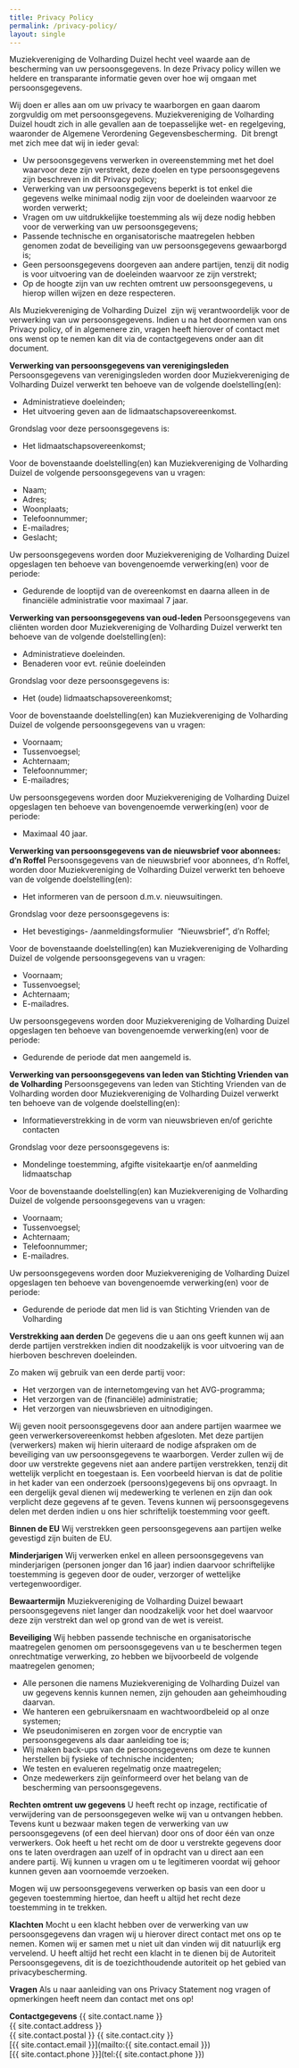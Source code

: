 ```yaml
---
title: Privacy Policy
permalink: /privacy-policy/
layout: single
---
```

Muziekvereniging de Volharding Duizel hecht veel waarde aan de bescherming van uw persoonsgegevens. In deze Privacy policy willen we heldere en transparante informatie geven over hoe wij omgaan met persoonsgegevens.

Wij doen er alles aan om uw privacy te waarborgen en gaan daarom zorgvuldig om met persoonsgegevens. Muziekvereniging de Volharding Duizel houdt zich in alle gevallen aan de toepasselijke wet- en regelgeving, waaronder de Algemene Verordening Gegevensbescherming.&nbsp; Dit brengt met zich mee dat wij in ieder geval:

  * Uw persoonsgegevens verwerken in overeenstemming met het doel waarvoor deze zijn verstrekt, deze doelen en type persoonsgegevens zijn beschreven in dit Privacy policy;
  * Verwerking van uw persoonsgegevens beperkt is tot enkel die gegevens welke minimaal nodig zijn voor de doeleinden waarvoor ze worden verwerkt;
  * Vragen om uw uitdrukkelijke toestemming als wij deze nodig hebben voor de verwerking van uw persoonsgegevens;
  * Passende technische en organisatorische maatregelen hebben genomen zodat de beveiliging van uw persoonsgegevens gewaarborgd is;
  * Geen persoonsgegevens doorgeven aan andere partijen, tenzij dit nodig is voor uitvoering van de doeleinden waarvoor ze zijn verstrekt;
  * Op de hoogte zijn van uw rechten omtrent uw persoonsgegevens, u hierop willen wijzen en deze respecteren.

Als Muziekvereniging de Volharding Duizel &nbsp;zijn wij verantwoordelijk voor de verwerking van uw persoonsgegevens. Indien u na het doornemen van ons Privacy policy, of in algemenere zin, vragen heeft hierover of contact met ons wenst op te nemen kan dit via de contactgegevens onder aan dit document.

**Verwerking van persoonsgegevens van verenigingsleden**
Persoonsgegevens van verenigingsleden worden door Muziekvereniging de Volharding Duizel verwerkt ten behoeve van de volgende doelstelling(en):

  * Administratieve doeleinden;
  * Het uitvoering geven aan de lidmaatschapsovereenkomst.

Grondslag voor deze persoonsgegevens is:

  * Het lidmaatschapsovereenkomst;

Voor de bovenstaande doelstelling(en) kan Muziekvereniging de Volharding Duizel de volgende persoonsgegevens van u vragen:

  * Naam;
  * Adres;
  * Woonplaats;
  * Telefoonnummer;
  * E-mailadres;
  * Geslacht;

Uw persoonsgegevens worden door Muziekvereniging de Volharding Duizel opgeslagen ten behoeve van bovengenoemde verwerking(en) voor de periode:

  * Gedurende de looptijd van de overeenkomst en daarna alleen in de financiële administratie voor maximaal 7 jaar.

**Verwerking van persoonsgegevens van oud-leden**
Persoonsgegevens van cliënten worden door Muziekvereniging de Volharding Duizel verwerkt ten behoeve van de volgende doelstelling(en):

  * Administratieve doeleinden.
  * Benaderen voor evt. reünie doeleinden

Grondslag voor deze persoonsgegevens is:

  * Het (oude) lidmaatschapsovereenkomst;

Voor de bovenstaande doelstelling(en) kan Muziekvereniging de Volharding Duizel de volgende persoonsgegevens van u vragen:

  * Voornaam;
  * Tussenvoegsel;
  * Achternaam;
  * Telefoonnummer;
  * E-mailadres;

Uw persoonsgegevens worden door Muziekvereniging de Volharding Duizel opgeslagen ten behoeve van bovengenoemde verwerking(en) voor de periode:

  * Maximaal 40 jaar.

**Verwerking van persoonsgegevens van de nieuwsbrief voor abonnees: d&#8217;n Roffel**
Persoonsgegevens van de nieuwsbrief voor abonnees, d&#8217;n Roffel, worden door Muziekvereniging de Volharding Duizel verwerkt ten behoeve van de volgende doelstelling(en):

  * Het informeren van de persoon d.m.v. nieuwsuitingen.

Grondslag voor deze persoonsgegevens is:

  * Het bevestigings- /aanmeldingsformulier&nbsp; “Nieuwsbrief&#8221;, d&#8217;n Roffel;

Voor de bovenstaande doelstelling(en) kan Muziekvereniging de Volharding Duizel de volgende persoonsgegevens van u vragen:

  * Voornaam;
  * Tussenvoegsel;
  * Achternaam;
  * E-mailadres.

Uw persoonsgegevens worden door Muziekvereniging de Volharding Duizel opgeslagen ten behoeve van bovengenoemde verwerking(en) voor de periode:

  * Gedurende de periode dat men aangemeld is.

**Verwerking van persoonsgegevens van leden van Stichting Vrienden van de Volharding**
Persoonsgegevens van leden van Stichting Vrienden van de Volharding worden door Muziekvereniging de Volharding Duizel verwerkt ten behoeve van de volgende doelstelling(en):

  * Informatieverstrekking in de vorm van nieuwsbrieven en/of gerichte contacten

Grondslag voor deze persoonsgegevens is:

  * Mondelinge toestemming, afgifte visitekaartje en/of aanmelding lidmaatschap

Voor de bovenstaande doelstelling(en) kan Muziekvereniging de Volharding Duizel de volgende persoonsgegevens van u vragen:

  * Voornaam;
  * Tussenvoegsel;
  * Achternaam;
  * Telefoonnummer;
  * E-mailadres.

Uw persoonsgegevens worden door Muziekvereniging de Volharding Duizel opgeslagen ten behoeve van bovengenoemde verwerking(en) voor de periode:

  * Gedurende de periode dat men lid is van Stichting Vrienden van de Volharding

**Verstrekking aan derden**
De gegevens die u aan ons geeft kunnen wij aan derde partijen verstrekken indien dit noodzakelijk is voor uitvoering van de hierboven beschreven doeleinden.

Zo maken wij gebruik van een derde partij voor:

  * Het verzorgen van de internetomgeving van het AVG-programma;
  * Het verzorgen van de (financiële) administratie;
  * Het verzorgen van nieuwsbrieven en uitnodigingen.

Wij geven nooit persoonsgegevens door aan andere partijen waarmee we geen verwerkersovereenkomst hebben afgesloten. Met deze partijen (verwerkers) maken wij hierin uiteraard de nodige afspraken om de beveiliging van uw persoonsgegevens te waarborgen. Verder zullen wij de door uw verstrekte gegevens niet aan andere partijen verstrekken, tenzij dit wettelijk verplicht en toegestaan is. Een voorbeeld hiervan is dat de politie in het kader van een onderzoek (persoons)gegevens bij ons opvraagt. In een dergelijk geval dienen wij medewerking te verlenen en zijn dan ook verplicht deze gegevens af te geven. Tevens kunnen wij persoonsgegevens delen met derden indien u ons hier schriftelijk toestemming voor geeft.

**Binnen de EU**
Wij verstrekken geen persoonsgegevens aan partijen welke gevestigd zijn buiten de EU.

**Minderjarigen**
Wij verwerken enkel en alleen persoonsgegevens van minderjarigen (personen jonger dan 16 jaar) indien daarvoor schriftelijke toestemming is gegeven door de ouder, verzorger of wettelijke vertegenwoordiger.

**Bewaartermijn**
Muziekvereniging de Volharding Duizel bewaart persoonsgegevens niet langer dan noodzakelijk voor het doel waarvoor deze zijn verstrekt dan wel op grond van de wet is vereist.

**Beveiliging**
Wij hebben passende technische en organisatorische maatregelen genomen om persoonsgegevens van u te beschermen tegen onrechtmatige verwerking, zo hebben we bijvoorbeeld de volgende maatregelen genomen;

  * Alle personen die namens Muziekvereniging de Volharding Duizel van uw gegevens kennis kunnen nemen, zijn gehouden aan geheimhouding daarvan.
  * We hanteren een gebruikersnaam en wachtwoordbeleid op al onze systemen;
  * We pseudonimiseren en zorgen voor de encryptie van persoonsgegevens als daar aanleiding toe is;
  * Wij maken back-ups van de persoonsgegevens om deze te kunnen herstellen bij fysieke of technische incidenten;
  * We testen en evalueren regelmatig onze maatregelen;
  * Onze medewerkers zijn geïnformeerd over het belang van de bescherming van persoonsgegevens.

**Rechten omtrent uw gegevens**
U heeft recht op inzage, rectificatie of verwijdering van de persoonsgegeven welke wij van u ontvangen hebben. Tevens kunt u bezwaar maken tegen de verwerking van uw persoonsgegevens (of een deel hiervan) door ons of door één van onze verwerkers. Ook heeft u het recht om de door u verstrekte gegevens door ons te laten overdragen aan uzelf of in opdracht van u direct aan een andere partij. Wij kunnen u vragen om u te legitimeren voordat wij gehoor kunnen geven aan voornoemde verzoeken.

Mogen wij uw persoonsgegevens verwerken op basis van een door u gegeven toestemming hiertoe, dan heeft u altijd het recht deze toestemming in te trekken.

**Klachten**
Mocht u een klacht hebben over de verwerking van uw persoonsgegevens dan vragen wij u hierover direct contact met ons op te nemen. Komen wij er samen met u niet uit dan vinden wij dit natuurlijk erg vervelend. U heeft altijd het recht een klacht in te dienen bij de Autoriteit Persoonsgegevens, dit is de toezichthoudende autoriteit op het gebied van privacybescherming.

**Vragen**
Als u naar aanleiding van ons Privacy Statement nog vragen of opmerkingen heeft neem dan contact met ons op!

**Contactgegevens**
{{ site.contact.name }}\
{{ site.contact.address }}\
{{ site.contact.postal }} {{ site.contact.city }}\
[{{ site.contact.email }}](mailto:{{ site.contact.email }})\
[{{ site.contact.phone }}](tel:{{ site.contact.phone }})
